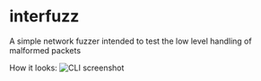 # interfuzz
A simple network fuzzer intended to test the low level handling of malformed packets

How it looks:
![CLI screenshot](https://i.imgur.com/9AI79Gg.png)